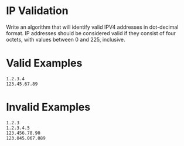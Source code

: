 # IP Validation
Write an algorithm that will identify valid IPV4 addresses in dot-decimal format.
IP addresses should be considered valid if they consist of four octets, with values between 0 and 225, inclusive.

# Valid Examples
```
1.2.3.4
123.45.67.89
```

# Invalid Examples
```
1.2.3
1.2.3.4.5
123.456.78.90
123.045.067.089
```
